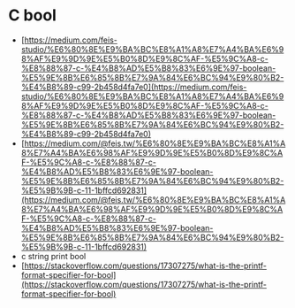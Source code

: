 # C bool

* [https://medium.com/feis-studio/%E6%80%8E%E9%BA%BC%E8%A1%A8%E7%A4%BA%E6%98%AF%E9%9D%9E%E5%B0%8D%E9%8C%AF-%E5%9C%A8-c-%E8%88%87-c-%E4%B8%AD%E5%B8%83%E6%9E%97-boolean-%E5%9E%8B%E6%85%8B%E7%9A%84%E6%BC%94%E9%80%B2-%E4%B8%89-c99-2b458d4fa7e0](https://medium.com/feis-studio/%E6%80%8E%E9%BA%BC%E8%A1%A8%E7%A4%BA%E6%98%AF%E9%9D%9E%E5%B0%8D%E9%8C%AF-%E5%9C%A8-c-%E8%88%87-c-%E4%B8%AD%E5%B8%83%E6%9E%97-boolean-%E5%9E%8B%E6%85%8B%E7%9A%84%E6%BC%94%E9%80%B2-%E4%B8%89-c99-2b458d4fa7e0)
* [https://medium.com/@feis.tw/%E6%80%8E%E9%BA%BC%E8%A1%A8%E7%A4%BA%E6%98%AF%E9%9D%9E%E5%B0%8D%E9%8C%AF-%E5%9C%A8-c-%E8%88%87-c-%E4%B8%AD%E5%B8%83%E6%9E%97-boolean-%E5%9E%8B%E6%85%8B%E7%9A%84%E6%BC%94%E9%80%B2-%E5%9B%9B-c-11-1bffcd692831](https://medium.com/@feis.tw/%E6%80%8E%E9%BA%BC%E8%A1%A8%E7%A4%BA%E6%98%AF%E9%9D%9E%E5%B0%8D%E9%8C%AF-%E5%9C%A8-c-%E8%88%87-c-%E4%B8%AD%E5%B8%83%E6%9E%97-boolean-%E5%9E%8B%E6%85%8B%E7%9A%84%E6%BC%94%E9%80%B2-%E5%9B%9B-c-11-1bffcd692831)
* c string print bool
* [https://stackoverflow.com/questions/17307275/what-is-the-printf-format-specifier-for-bool](https://stackoverflow.com/questions/17307275/what-is-the-printf-format-specifier-for-bool)
